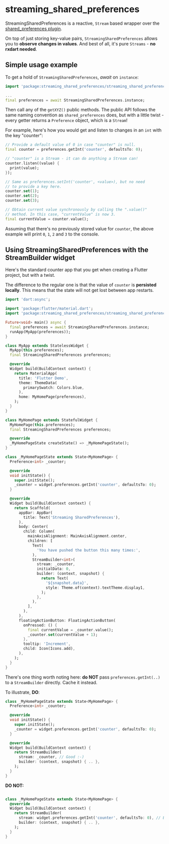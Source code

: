 # streaming_shared_preferences

StreamingSharedPreferences is a reactive, `Stream` based wrapper over the [shared_preferences plugin]().

On top of just storing key-value pairs, `StreamingSharedPreferences` allows you to **observe changes in values**.
And best of all, it's pure `Streams` - **no rxdart needed**.

## Simple usage example

To get a hold of `StreamingSharedPreferences`, _await_ on `instance`:

```dart
import 'package:streaming_shared_preferences/streaming_shared_preferences.dart';

...
final preferences = await StreamingSharedPreferences.instance;
```

Then call any of the `getXYZ()` public methods.
The public API follows the same naming convention as `shared_preferences` does, but with a little
twist - every getter returns a `Preference` object, which is a `Stream`!

For example, here's how you would get and listen to changes in an `int` with the key "counter":

```dart
// Provide a default value of 0 in case "counter" is null.
final counter = preferences.getInt('counter', defaultsTo: 0);

// "counter" is a Stream - it can do anything a Stream can!
counter.listen((value) {
  print(value);
});

// Same as preferences.setInt('counter', <value>), but no need
// to provide a key here.
counter.set(1);
counter.set(2);
counter.set(3);

// Obtain current value synchronously by calling the ".value()"
// method. In this case, "currentValue" is now 3.
final currentValue = counter.value();
```

Assuming that there's no previously stored value for `counter`, the above example will print `0`,
`1`, `2` and `3` to the console.

## Using StreamingSharedPreferences with the StreamBuilder widget

Here's the standard counter app that you get when creating a Flutter project, but with a twist.

The difference to the regular one is that the value of `counter` is **persisted locally**.
This means that the state will not get lost between app restarts.

```dart
import 'dart:async';

import 'package:flutter/material.dart';
import 'package:streaming_shared_preferences/streaming_shared_preferences.dart';

Future<void> main() async {
  final preferences = await StreamingSharedPreferences.instance;
  runApp(MyApp(preferences));
}

class MyApp extends StatelessWidget {
  MyApp(this.preferences);
  final StreamingSharedPreferences preferences;

  @override
  Widget build(BuildContext context) {
    return MaterialApp(
      title: 'Flutter Demo',
      theme: ThemeData(
        primarySwatch: Colors.blue,
      ),
      home: MyHomePage(preferences),
    );
  }
}

class MyHomePage extends StatefulWidget {
  MyHomePage(this.preferences);
  final StreamingSharedPreferences preferences;

  @override
  _MyHomePageState createState() => _MyHomePageState();
}

class _MyHomePageState extends State<MyHomePage> {
  Preference<int> _counter;

  @override
  void initState() {
    super.initState();
    _counter = widget.preferences.getInt('counter', defaultsTo: 0);
  }

  @override
  Widget build(BuildContext context) {
    return Scaffold(
      appBar: AppBar(
        title: Text('Streaming SharedPreferences'),
      ),
      body: Center(
        child: Column(
          mainAxisAlignment: MainAxisAlignment.center,
          children: [
            Text(
              'You have pushed the button this many times:',
            ),
            StreamBuilder<int>(
              stream: _counter,
              initialData: 0,
              builder: (context, snapshot) {
                return Text(
                  '${snapshot.data}',
                  style: Theme.of(context).textTheme.display1,
                );
              },
            ),
          ],
        ),
      ),
      floatingActionButton: FloatingActionButton(
        onPressed: () {
          final currentValue = _counter.value();
          _counter.set(currentValue + 1);
        },
        tooltip: 'Increment',
        child: Icon(Icons.add),
      ),
    );
  }
}
```

There's one thing worth noting here: **do NOT** pass `preferences.getInt(..)` to a `StreamBuilder`
directly. Cache it instead.

To illustrate, **DO**:

```dart
class _MyHomePageState extends State<MyHomePage> {
  Preference<int> _counter;

  @override
  void initState() {
    super.initState();
    _counter = widget.preferences.getInt('counter', defaultsTo: 0);
  }

  @override
  Widget build(BuildContext context) {
    return StreamBuilder(
      stream: _counter, // Good :-)
      builder: (context, snapshot) { .. },
    );
  }
}
```

**DO NOT:**

```dart

class _MyHomePageState extends State<MyHomePage> {
  @override
  Widget build(BuildContext context) {
    return StreamBuilder(
      stream: widget.preferences.getInt('counter', defaultsTo: 0), // BAD! >:-(
      builder: (context, snapshot) { .. },
    );
  }
}
```